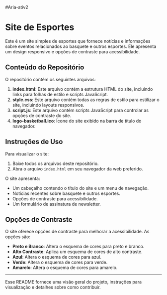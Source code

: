 #Aria-ativ2

# Site de Esportes

Este é um site simples de esportes que fornece notícias e informações sobre eventos relacionados ao basquete e outros esportes. Ele apresenta um design responsivo e opções de contraste para acessibilidade.

## Conteúdo do Repositório

O repositório contém os seguintes arquivos:

1. **index.html**: Este arquivo contém a estrutura HTML do site, incluindo links para folhas de estilo e scripts JavaScript.
2. **style.css**: Este arquivo contém todas as regras de estilo para estilizar o site, incluindo layouts responsivos.
3. **script.js**: Este arquivo contém scripts JavaScript para controlar as opções de contraste do site.
4. **logo-basketball.ico**: Ícone do site exibido na barra de título do navegador.

## Instruções de Uso

Para visualizar o site:

1. Baixe todos os arquivos deste repositório.
2. Abra o arquivo `index.html` em seu navegador da web preferido.

O site apresenta:

- Um cabeçalho contendo o título do site e um menu de navegação.
- Notícias recentes sobre basquete e outros esportes.
- Opções de contraste para acessibilidade.
- Um formulário de assinatura de newsletter.

## Opções de Contraste

O site oferece opções de contraste para melhorar a acessibilidade. As opções são:

- **Preto e Branco**: Altera o esquema de cores para preto e branco.
- **Alto Contraste**: Aplica um esquema de cores de alto contraste.
- **Azul**: Altera o esquema de cores para azul.
- **Verde**: Altera o esquema de cores para verde.
- **Amarelo**: Altera o esquema de cores para amarelo.
  
---

Esse README fornece uma visão geral do projeto, instruções para visualização e detalhes sobre como contribuir.
